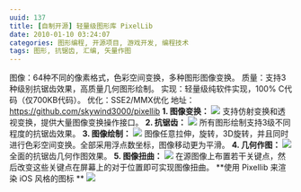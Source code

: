 ```yaml
---
uuid: 137
title: [自制开源] 轻量级图形库 PixelLib
date: 2010-01-10 03:24:07
categories: 图形编程, 开源项目, 游戏开发, 编程技术
tags: 图形, 抗锯齿, 汇编, 矢量作图
---
```

图像：64种不同的像素格式，色彩空间变换，多种图形图像变换。 质量：支持3种级别抗锯齿效果，高质量几何图形绘制。 实现：轻量级纯软件实现，100% C代码（仅700KB代码）。 优化：SSE2/MMX优化 地址：<https://github.com/skywind3000/pixellib> **1\. 图像变换：**
![](http://www.skywind.me/mw/images/8/8e/Pixellib_image_transform.png) 支持仿射变换和透视变换，提供大量图像变换操作接口。  **2\. 抗锯齿：** ![](http://www.skywind.me/mw/images/9/9c/Pixellib_anti_aliasing.png)
所有图形绘制支持3级不同程度的抗锯齿效果。 **3\. 图像绘制：** ![](http://www.skywind.me/mw/images/4/41/Pixellib_image_drawing.png) 图像任意拉伸，旋转，3D旋转，并且同时进行色彩空间变换。全部采用浮点数坐标，图像移动更为平滑。 **4\. 几何作图：**
![](http://www.skywind.me/mw/images/1/1e/Pixellib_geometry.png) 全面的抗锯齿几何作图效果。 **5\. 图像扭曲：** ![](http://www.skywind.me/mw/images/c/c9/Pixellib_image_warp.png) 在源图像上布置若干关键点，然后改变这些关键点在屏幕上的对于位置即可实现图像扭曲。
**使用 Pixellib 来渲染 iOS 风格的图标 ** ![](http://www.skywind.me/mw/images/e/e7/Pixellib_quality.png)

